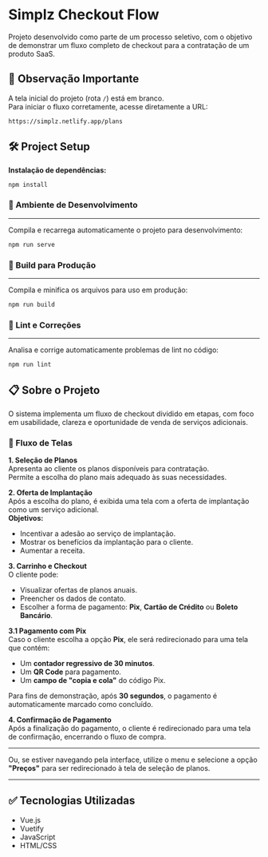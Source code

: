 # Simplz Checkout Flow

Projeto desenvolvido como parte de um processo seletivo, com o objetivo de demonstrar um fluxo completo de checkout para a contratação de um produto SaaS.


## 🚨 Observação Importante

A tela inicial do projeto (rota `/`) está em branco.  
Para iniciar o fluxo corretamente, acesse diretamente a URL:

```
https://simplz.netlify.app/plans
```


## 🛠️ Project Setup

**Instalação de dependências:**

```bash
npm install
```

### 🔧 Ambiente de Desenvolvimento
---

Compila e recarrega automaticamente o projeto para desenvolvimento:

```bash
npm run serve
```

### 🚀 Build para Produção
---

Compila e minifica os arquivos para uso em produção:

```bash
npm run build
```

### 🧹 Lint e Correções
---

Analisa e corrige automaticamente problemas de lint no código:

```bash
npm run lint
```


## 📋 Sobre o Projeto

O sistema implementa um fluxo de checkout dividido em etapas, com foco em usabilidade, clareza e oportunidade de venda de serviços adicionais.

### 🔄 Fluxo de Telas

**1. Seleção de Planos**  
Apresenta ao cliente os planos disponíveis para contratação.  
Permite a escolha do plano mais adequado às suas necessidades.

**2. Oferta de Implantação**  
Após a escolha do plano, é exibida uma tela com a oferta de implantação como um serviço adicional.  
**Objetivos:**
- Incentivar a adesão ao serviço de implantação.
- Mostrar os benefícios da implantação para o cliente.
- Aumentar a receita.

**3. Carrinho e Checkout**  
O cliente pode:
- Visualizar ofertas de planos anuais.
- Preencher os dados de contato.
- Escolher a forma de pagamento: **Pix**, **Cartão de Crédito** ou **Boleto Bancário**.

**3.1 Pagamento com Pix**  
Caso o cliente escolha a opção **Pix**, ele será redirecionado para uma tela que contém:
- Um **contador regressivo de 30 minutos**.
- Um **QR Code** para pagamento.
- Um **campo de "copia e cola"** do código Pix.

Para fins de demonstração, após **30 segundos**, o pagamento é automaticamente marcado como concluído.

**4. Confirmação de Pagamento**  
Após a finalização do pagamento, o cliente é redirecionado para uma tela de confirmação, encerrando o fluxo de compra.

---



Ou, se estiver navegando pela interface, utilize o menu e selecione a opção **"Preços"** para ser redirecionado à tela de seleção de planos.

---

## ✅ Tecnologias Utilizadas

- Vue.js  
- Vuetify  
- JavaScript  
- HTML/CSS
